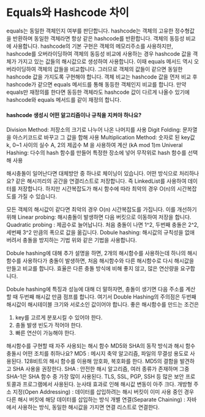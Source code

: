 # Equals와 Hashcode 차이

equals는 동일한 객체인지 여부를 판단합니다. hashcode는 객체의 고유한 정수형값을 반환하며
동일한 객체라면 항상 같은 hashcode를 반환합니다. 객체의 동등성 비교에 사용합니다.
hashcode의 기본 구현은 객체의 메모리주소를 사용하지만, hashcode를 오버라이딩하여 객체의 동등성 비교에 사용하는 경우
hashcode 값을 객체가 가지고 있는 값들의 해시값으로 생성하여 사용합니다.
이때 equals 메서드 역시 오버라이딩하여 객체의 값들을 비교합니다.
그러므로 객체의 값들이 같으면 동일한 hashcode 값을 가지도록 구현해야 합니다.
객체 비교는 hashcode 값을 먼저 비교 후 hashcode가 같으면 equals 메서드를 통해 동등한 객체인지 비교를 합니다.
만약 equals만 재정의를 한다면 동등한 객체라도 hashcode 값이 다르게 나올수 있기에 hashcode와 equals 메서드를 같이 재정의 합니다.

#### hashcode 생성시 어떤 알고리즘이나 규칙을 지켜야 하나요?
Division Method: 저장소의 크기로 나누어 나온 나머지를 사용 
Digit Folding: 문자열을 아스키코드로 바꾸고 그 값을 합해 사용
Multiplication Method: 숫자로 된 key값 k, 0~1 사이의 실수 A, 2의 제곱수 M 을 사용하여 계산 (kA mod 1)m
Univeral Hashing: 다수의 hash 함수를 만들어 특정한 장소에 넣어 무작위로 hash 함수를 선택해 사용

해시충돌이 일어난다면 대체방안 중 하나로 체이닝이 있습니다. 어떤 방식으로 처리하나요?
같은 해시끼리의 공간을 연결리스트로 저장합니다. 즉 LinkedList를 사용하여 데이터를 저장합니다.
하지만 시간복잡도가 해시 함수에 따라 최악의 경우 O(n)의 시간복잡도를 가질 수 있습니다.

모든 객체의 해시값이 같다면 최악의 경우 O(n) 시간복잡도를 가집니다. 이를 개선하기 위해
Linear probing: 해시충돌이 발생하면 다음 버킷으로 이동하여 저장을 합니다.
Quadratic probing : 제곱수로 늘어납니다. 처음 충돌이 나면 1^2, 두번째 충돌은 2^2, 세번째 3^2 만큼의 폭으로 값을 옮깁니다.
Dobule hashing: 해시값의 규칙성을 없애버려서 충돌을 방지하는 기법
위와 같은 기법을 사용합니다.

Dobule hashing에 대해 추가 설명을 하면, 2개의 해시함수를 사용하는데 하나의 해시함수를 사용하다가
충돌이 발생하면, 처음 해시함수와 다른 해시함수로 다시 해시값을 만들고 비교를 합니다.
효율은 다른 충돌 방식에 비해 좋지 않고, 많은 연산량을 요구합니다.

Dobule hashing에 특징과 성능에 대해 더 말하자면, 충돌이 생기면 다음 주소를 계산할 때 두번째 해시값 만큼 점프를 합니다. 
여기서 Double Hashing의 주의점은 두번째 해시값이 해시테이블 크기와 서로소인 값이어야 합니다. 좋은 해시함수를 만드는 조건은
1. key를 고르게 분포시킬 수 있어야 한다.
2. 충돌 발생 빈도가 적어야 한다.
3. 빠른 연산이 가능해야 한다.

해시함수를 구현할 때 자주 사용되는 해시 함수 MD5와 SHA의 동작 방식과 해시 함수 충돌시 어떤 조치를 취하나요?
MD5 : 메시지 축약 알고리즘, 파일의 무결성 용도로 사용된다. 128비트의 해시 함수를 이용해 암호화, 복호화를 한다. MD5의 결함을 발견하고 SHA 사용을 권장한다.
SHA : 안전한 해시 알고리즘, 여러 종류가 존재하며 그중 SHA-1은 SHA 함수 중 가장 많이 사용된다. TLS, SSL, PGP, SSH 등 많은 보안 프로토콜과 프로그램에서 사용된다. 
눈사태 효과로 인해 해시값 변동이 아주 크다. 
개방형 주소 지정(Open Addressing) : 데이터를 삽입하려는 해시 버킷이 이미 사용 중인 경우 다른 해시 버킷에 해당 데이터를 삽입하는 방식
개별 연결(Separate Chaining) : 자바에서 사용하는 방식, 동일한 해시값을 가지면 연결 리스트로 연결한다.

